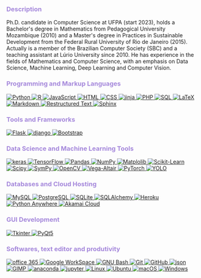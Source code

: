 <h3 style="color:a588db"> Description</h3>
Ph.D. candidate in Computer Science at UFPA (start 2023), holds a Bachelor's degree in Mathematics from Pedagogical University Mozambique (2010) and a Master's degree in Practices in Sustainable Development from the Federal Rural University of Rio de Janeiro (2015). Actually is a member of the Brazilian Computer Society (SBC) and a teaching assistant at Lúrio University since 2010. He has experience in the fields of Mathematics and Computer Science, with an emphasis on Data Science, Machine Learning, Deep Learning and Computer Vision.

<!-- Programming and Markup Languages -->
<h3 style="color:a588db"> Programming and Markup Languages</h3>
<p>
    <a href="https://www.python.org" target="_blank" rel="noopener noreferrer">
        <img alt="Python" src="https://img.shields.io/badge/Python-14354C.svg?logo=python&logoColor=white">
    </a>
    <a href="https://www.r-project.org/" target="_blank" rel="noopener noreferrer">
        <img alt="R" src="https://img.shields.io/badge/R-276DC3.svg?logo=r&logoColor=white">
    </a>
    <a href="https://ecma-international.org/publications-and-standards/standards/ecma-262/" target="_blank" rel="noopener noreferrer">
        <img alt="JavaScript" src="https://img.shields.io/badge/JavaScript-F7DF1E.svg?logo=javascript&logoColor=black">
    </a>
    <a href="https://www.w3.org/" target="_blank" rel="noopener noreferrer">
        <img alt="HTML" src="https://img.shields.io/badge/HTML-E34F26.svg?logo=html5&logoColor=white">
    </a>
    <a href="https://www.w3.org/" target="_blank" rel="noopener noreferrer">
        <img alt="CSS" src="https://img.shields.io/badge/CSS-1572B6.svg?logo=css3&logoColor=white">
    </a>
    <a href="https://jinja.palletsprojects.com/en/stable/" target="_blank" rel="noopener noreferrer">
        <img alt="jinja" src="https://img.shields.io/badge/Jinja-grey?style=flat&logo=jinja&labelColor=red">
    </a>
    <a href="https://www.php.net/" target="_blank" rel="noopener noreferrer">
        <img alt="PHP" src="https://img.shields.io/badge/PHP-%23777BB4?style=flat&logo=php&labelColor=black">
    </a>
    <a href="https://www.oracle.com/br/database/sqldeveloper/" target="_blank" rel="noopener noreferrer">
        <img alt="SQL" src="https://custom-icon-badges.demolab.com/badge/SQL-025E8C.svg?logo=database&logoColor=white">
    </a>
    <a href="https://www.latex-project.org/" target="_blank" rel="noopener noreferrer">
        <img alt="LaTeX" src="https://img.shields.io/badge/LaTeX-008080.svg?logo=LaTeX&logoColor=white">
    </a>
    <a href="https://www.markdownguide.org/" target="_blank" rel="noopener noreferrer">
        <img alt="Markdown" src="https://img.shields.io/badge/Markdown-000000.svg?logo=markdown&logoColor=white">
    </a>
    <a href="https://www.sphinx-doc.org/en/master/usage/restructuredtext/index.html" target="_blank" rel="noopener noreferrer">
        <img alt="Restructured Text" src="https://img.shields.io/badge/Restructured Text-3a4148.svg?logo=readthedocs&logoColor=white">
    </a>
    <a href="https://www.sphinx-doc.org/en/master/usage/restructuredtext/index.html" target="_blank" rel="noopener noreferrer">
        <img alt="Sphinx" src="https://img.shields.io/badge/Sphinx-black?style=flat&logo=sphinx&labelColor=black">
    </a>
</p>


<!-- Tools and Frameworks -->
<h3 style="color:a588db"> Tools and Frameworks</h3>

<p>
    <a href="https://flask.palletsprojects.com/en/stable/" target="_blank" rel="noopener noreferrer">
        <img alt="Flask" src="https://img.shields.io/badge/Flask-000000.svg?logo=flask&logoColor=white">
    </a>
    <a href="https://www.djangoproject.com/" target="_blank" rel="noopener noreferrer">
        <img alt="django" src="https://img.shields.io/badge/django-%23092E20?style=flat&logo=django&labelColor=dark-grey">
    </a>
    <a href="https://getbootstrap.com/" target="_blank" rel="noopener noreferrer">
        <img alt="Bootstrap" src="https://img.shields.io/badge/Bootstrap-7952B3.svg?logo=bootstrap&logoColor=white">
    </a>
</p>

     
<!-- Data Science & Machine Learning Tools -->
<h3 style="color:a588db">
</a>   Data Science and Machine Learning Tools</h3>
<p>
    <a href="https://keras.io/" target="_blank" rel="noopener noreferrer">
        <img alt="keras" src="https://img.shields.io/badge/keras-%23D00000?style=flat&logo=Keras&logoSize=auto&labelColor=grey&color=%23D00000">
    </a>
    <a href="https://www.tensorflow.org/" target="_blank" rel="noopener noreferrer">
        <img alt="TensorFlow" src="https://img.shields.io/badge/TensorFlow-FF6F00.svg?logo=TensorFlow&logoColor=white">
    </a>
    <a href="https://pandas.pydata.org/" target="_blank" rel="noopener noreferrer">
        <img alt="Pandas" src="https://img.shields.io/badge/Pandas-150458.svg?logo=pandas&logoColor=white">
    </a>
    <a href="https://numpy.org/" target="_blank" rel="noopener noreferrer">
        <img alt="NumPy" src="https://img.shields.io/badge/Numpy-013243.svg?logo=numpy&logoColor=white">
    </a>
    <a href="https://matplotlib.org/" target="_blank" rel="noopener noreferrer">
        <img alt="Matplolib" src="https://img.shields.io/badge/Matplolib-%23559ced?style=flat&logoSize=auto&labelColor=white">
    </a>
    <a href="https://scikit-learn.org/" target="_blank" rel="noopener noreferrer">
        <img alt="Scikit-Learn" src="https://img.shields.io/badge/Scikit--Learn-%23F7931E?style=flat&logo=scikitlearn&logoSize=auto&labelColor=blue&color=%23F7931E">
    </a>
    <a href="https://scipy.org/" target="_blank" rel="noopener noreferrer">
        <img alt="Scipy" src="https://img.shields.io/badge/Scipy-%238CAAE6?style=flat&logo=scipy&logoSize=auto&labelColor=white&color=%238CAAE6">
    </a>
    <a href="https://www.sympy.org/" target="_blank" rel="noopener noreferrer">
        <img alt="SymPy" src="https://img.shields.io/badge/SymPy-3B5526.svg?logo=sympy&logoColor=white">
    </a>
    <a href="https://opencv.org/" target="_blank" rel="noopener noreferrer">
        <img alt="OpenCV" src="https://img.shields.io/badge/OpenCV-%235C3EE8?style=flat&logo=opencv&logoSize=auto&labelColor=green&color=%235C3EE8">
    </a>
    <a href="https://altair-viz.github.io/" target="_blank" rel="noopener noreferrer">
        <img alt="Vega-Altair" src="https://img.shields.io/badge/Vega--Altair-%230096D6?style=flat&logo=altair&logoSize=auto">
    </a>
    <a href="https://pytorch.org/" target="_blank" rel="noopener noreferrer">
        <img alt="PyTorch" src="https://img.shields.io/badge/PyTorch-%23EE4C2C?style=flat&logo=PyTorch&logoSize=auto&labelColor=white&color=%23EE4C2C">
    </a>
    <a href="http://docs.ultralytics.com/" target="_blank" rel="noopener noreferrer">
        <img alt="YOLO" src="https://img.shields.io/badge/YOLO-%23111F68?style=flat&logo=yolo&logoSize=auto">
    </a>

</p>


<!-- Databases and Cloud Hosting -->
<h3 style="color:a588db"> Databases and Cloud Hosting</h3>
  
<p>
    <a href="https://www.mysql.com/" target="_blank" rel="noopener noreferrer">
        <img alt="MySQL" src="https://img.shields.io/badge/MySQL-00f.svg?logo=mysql&logoColor=white">
    </a>
    <a href="https://www.postgresql.org/" target="_blank" rel="noopener noreferrer">
        <img alt="PostgreSQL" src ="https://img.shields.io/badge/PostgreSQL-316192.svg?logo=postgresql&logoColor=white">
    </a>
    <a href="https://www.sqlite.org/" target="_blank" rel="noopener noreferrer">
        <img alt="SQLite" src ="https://img.shields.io/badge/SQLite-07405e.svg?logo=sqlite&logoColor=white">
    </a>
    <a href="https://www.sqlalchemy.org/" target="_blank" rel="noopener noreferrer">
        <img alt="SQLAlchemy" src="https://img.shields.io/badge/SQLAlchemy-%23D71F00?style=flat&logo=sqlalchemy&logoSize=auto&labelColor=black">
    </a>
    <a href="https://www.heroku.com/" target="_blank" rel="noopener noreferrer">
        <img alt="Heroku" src="https://img.shields.io/badge/Heroku-430098.svg?logo=heroku&logoColor=white">
    </a>
    <a href="https://www.pythonanywhere.com/" target="_blank" rel="noopener noreferrer">
        <img alt="Python Anywhere" src="https://img.shields.io/badge/Python%20Anywhere-%231D9FD7?style=flat&logo=pythonanywhere&logoSize=auto&labelColor=black">
    </a>
    <a href="https://www.akamai.com/" target="_blank" rel="noopener noreferrer">
        <img alt="Akamai Cloud" src="https://img.shields.io/badge/Akamai%20Cloud-%230096D6?style=flat&logo=akamai&logoSize=auto&labelColor=white">
    </a>
</p>

<!-- GUI development -->
<h3 style="color:a588db"> GUI Development</h3>
<p>
    <a href="https://docs.python.org/3/library/tkinter.html" target="_blank" rel="noopener noreferrer">
        <img alt="Tkinter" src="https://img.shields.io/badge/Tkinter-%230096D6?style=flat&logo=python&logoSize=auto&labelColor=%23acd437">
    </a>
    <a href="https://www.qt.io/" target="_blank" rel="noopener noreferrer">
        <img alt="PyQt5" src="https://img.shields.io/badge/PyQt5-%2341CD52?style=flat&logo=qt&logoSize=auto&labelColor=gray">
    </a>
</p>

<!-- Softwares, text editor and produtivity -->
<h3 style="color:a588db"> Softwares, text editor and produtivity</h3>
<p>
    <a href="https://www.office.com/" target="_blank" rel="noopener noreferrer">
        <img alt="office 365" src="https://img.shields.io/badge/MS_Office_365-%230096D6?style=flat&logo=altair&logoSize=auto">
    </a>
    <a href="https://workspace.google.com/" target="_blank" rel="noopener noreferrer">
        <img alt="Google WorkSpace" src="https://img.shields.io/badge/Google%20WorkSpace-%234285F4?style=flat&logo=google&logoSize=auto&labelColor=white">
    </a>
    <a href="https://www.gnu.org/software/bash/" target="_blank" rel="noopener noreferrer">
        <img alt="GNU Bash" src="https://img.shields.io/badge/GNU_Bash-%234EAA25?style=flat&logo=gnubash&logoSize=auto&labelColor=black">
    </a>
    <a href="https://git-scm.com/" target="_blank" rel="noopener noreferrer">
        <img alt="Git" src="https://img.shields.io/badge/Git-black?style=flat&logo=git&logoSize=auto&labelColor=white">
    </a>
    <a href="https://github.com/" target="_blank" rel="noopener noreferrer">
        <img alt="GitHub" src="https://img.shields.io/badge/GitHub-%23181717?style=flat&logo=github&logoSize=auto&labelColor=black">
    </a>
    <a href="https://www.json.org/" target="_blank" rel="noopener noreferrer">
        <img alt="json" src="https://img.shields.io/badge/json-%23181717?style=flat&logo=json&logoSize=auto&labelColor=black">
    </a>
    <a href="https://www.gimp.org/" target="_blank" rel="noopener noreferrer">
        <img alt="GIMP" src="https://img.shields.io/badge/GIMP-%238C8073?style=flat&logo=GIMP&logoSize=auto&labelColor=black&color=%238C8073">
    </a>
    <a href="https://www.anaconda.com/" target="_blank" rel="noopener noreferrer">
        <img alt="anaconda" src="https://img.shields.io/badge/anaconda-%2344A833?style=flat&logo=anaconda&logoSize=auto&labelColor=white">
    </a>
    <a href="https://jupyter.org/" target="_blank" rel="noopener noreferrer">
        <img alt="jupyter" src="https://img.shields.io/badge/jupyter-%23F37626?style=flat&logo=jupyter&logoSize=auto&labelColor=white">
    </a>
    <a href="https://www.linux.org/" target="_blank" rel="noopener noreferrer">
        <img alt="Linux" src="https://img.shields.io/badge/Linux-%23FCC624?style=flat&logo=linux&logoSize=auto&labelColor=black">
    </a>
    <a href="https://ubuntu.com/" target="_blank" rel="noopener noreferrer">
        <img alt="Ubuntu" src="https://img.shields.io/badge/Ubuntu-%23E95420?style=flat&logo=ubuntu&logoSize=auto&labelColor=gray">
    </a>
    <a href="https://www.apple.com/br/macos/macos-sequoia/" target="_blank" rel="noopener noreferrer">
        <img alt="macOS" src="https://img.shields.io/badge/macOS-%2300000?style=flat&logo=apple&logoSize=auto&labelColor=gray">
    </a>
    <a href="https://www.microsoft.com/pt-br/software-download/windows11" target="_blank" rel="noopener noreferrer">
        <img alt="Windows" src="https://img.shields.io/badge/Windows-%2300000?style=flat&logo=windows&logoSize=auto&labelColor=gray&color=blue">
    </a>
</p>




